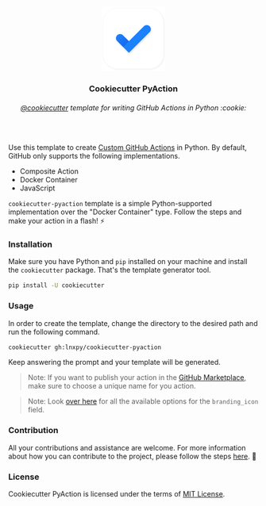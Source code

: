<p align="center">
    <img src="assets/logo.svg" width="130">
    <h3 align="center">Cookiecutter PyAction</h3>
    <h6 align="center"><a href="https://github.com/cookiecutter">@cookiecutter</a> template for writing GitHub Actions in Python :cookie:</h6>
</p><br>

Use this template to create [Custom GitHub Actions](https://docs.github.com/en/actions/creating-actions/about-custom-actions) in Python. By default, GitHub only supports the following implementations.

* Composite Action
* Docker Container
* JavaScript

`cookiecutter-pyaction` template is a simple Python-supported implementation over the "Docker Container" type. Follow the steps and make your action in a flash! :zap:

### Installation
Make sure you have Python and `pip` installed on your machine and install the `cookiecutter` package. That's the template generator tool.

```sh
pip install -U cookiecutter
```

### Usage
In order to create the template, change the directory to the desired path and run the following command.

```sh
cookiecutter gh:lnxpy/cookiecutter-pyaction
```

Keep answering the prompt and your template will be generated.

> Note: If you want to publish your action in the [GitHub Marketplace](https://github.com/marketplace), make sure to choose a unique name for you action.

> Note: Look [over here](https://docs.github.com/en/actions/creating-actions/metadata-syntax-for-github-actions#brandingicon) for all the available options for the `branding_icon` field.

### Contribution
All your contributions and assistance are welcome. For more information about how you can contribute to the project, please follow the steps [here](CONTRIBUTING.md). :beers:

### License
Cookiecutter PyAction is licensed under the terms of [MIT License](LICENSE).
